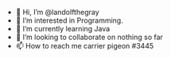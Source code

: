 - 👋 Hi, I’m @landolfthegray
- 👀 I’m interested in Programming.
- 🌱 I’m currently learning Java
- 💞️ I’m looking to collaborate on nothing so far
- 📫 How to reach me carrier pigeon #3445

<!---
landolfthegray/landolfthegray is a ✨ special ✨ repository because its `README.md` (this file) appears on your GitHub profile.
You can click the Preview link to take a look at your changes.
--->
